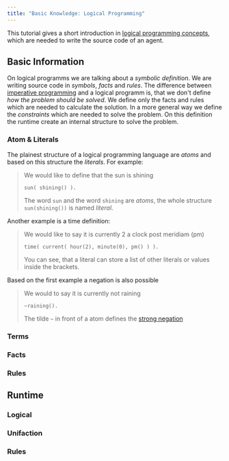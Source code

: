 ```yaml
---
title: "Basic Knowledge: Logical Programming"
---
```

This tutorial gives a short introduction in [logical programming concepts](https://en.wikipedia.org/wiki/Logic_programming), which are needed to write the source code of an agent.

## Basic Information

On logical programms we are talking about a _symbolic definition_. We are writing source code in _symbols_, _facts_ and _rules_. The difference between [imperative programming](https://en.wikipedia.org/wiki/Imperative_programming) and a logical programm is, that we don't define _how the problem should be solved_. We define only the facts and rules which are needed to calculate the solution. In a more general way we define the _constraints_ which are needed to solve the problem. On this definition the runtime create an internal structure to solve the problem.

### Atom & Literals

The plainest structure of a logical programming language are _atoms_ and based on this structure the _literals_. For example:

> We would like to define that the sun is shining
> <pre><code class="prolog">sun( shining() ).</pre></code>
> The word ```sun``` and the word ```shining``` are _atoms_, the whole structure ```sun(shining())``` is named _literal_.

Another example is a time definition:

> We would like to say it is currently 2 a clock post meridiam (pm)
> <pre><code class="prolog">time( current( hour(2), minute(0), pm() ) ).</pre></code>
> You can see, that a literal can store a list of other literals or values inside the brackets.

Based on the first example a negation is also possible

> We would to say it is currently not raining
> <pre><code class="prolog">~raining().</pre></code>
> The tilde ```~``` in front of a atom defines the [strong negation](https://en.wikipedia.org/wiki/Stable_model_semantics#Strong_negation)

### Terms

### Facts

### Rules


## Runtime

### Logical

### Unifaction

### Rules


